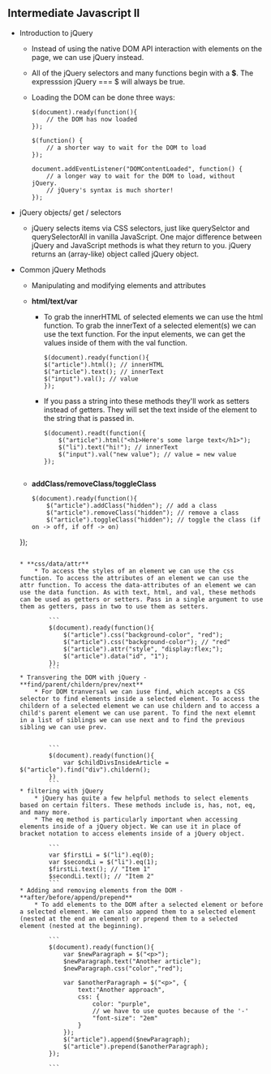 ## Intermediate Javascript II
* Introduction to jQuery 
	* Instead of using the native DOM API interaction with elements on the page, we can use jQuery instead. 
	* All of the jQuery selectors and many functions begin with a **$**. The expresssion jQuery === $ will always be true. 
	* Loading the DOM can be done three ways: 
		
		```
		$(document).ready(function(){
		    // the DOM has now loaded
		});
		
		$(function() {
		    // a shorter way to wait for the DOM to load
		});
		
		document.addEventListener("DOMContentLoaded", function() {
		    // a longer way to wait for the DOM to load, without jQuery.
		    // jQuery's syntax is much shorter!
		}); 
		
		```
* jQuery objects/ get / selectors 
	* jQuery selects items via CSS selectors, just like querySelctor and querySelectorAll in vanilla JavaScript. One major difference between jQuery and JavaScript methods is what they return to you. jQuery returns an (array-like) object called jQuery object. 

* Common jQuery Methods 
	* Manipulating and modifying elements and attributes 
	* **html/text/var**
		* To grab the innerHTML of selected elements we can use the html function. To grab the innerText of a selected element(s) we can use the text function. For the input elements, we can get the values inside of them with the val function. 
		
			```
			$(document).ready(function(){
		    $("article").html(); // innerHTML
		    $("article").text(); // innerText
		    $("input").val(); // value
			}); 
			```
		* If you pass a string into these methods they'll work as setters instead of getters. They will set the text inside of the element to the string that is passed in. 
		
			```
			$(document).readt(function({
				$("article").html("<h1>Here's some large text</h1>");
				$("li").text("hi!"); // innerText
	    		$("input").val("new value"); // value = new value
			});
		```
	*  **addClass/removeClass/toggleClass**
		
		```
		$(document).ready(function(){
		    $("article").addClass("hidden"); // add a class
		    $("article").removeClass("hidden"); // remove a class
		    $("article").toggleClass("hidden"); // toggle the class (if on -> off, if off -> on)
	});
	```
	
	* **css/data/attr**
		* To access the styles of an element we can use the css function. To access the attributes of an element we can use the attr function. To access the data-attributes of an element we can use the data function. As with text, html, and val, these methods can be used as getters or setters. Pass in a single argument to use them as getters, pass in two to use them as setters. 
		
			```
			$(document).ready(function(){
			    $("article").css("background-color", "red");
			    $("article").css("background-color"); // "red"
			    $("article").attr("style", "display:flex;");
			    $("article").data("id", "1");
			});
			```
	* Transvering the DOM with jQuery - **find/parent/childern/prev/next**
		* For DOM tranversal we can iuse find, which accepts a CSS selector to find elements inside a selected element. To access the childern of a selected element we can use childern and to access a child's parent element we can use parent. To find the next elemnt in a list of siblings we can use next and to find the previous sibling we can use prev. 
		
		
			```
			$(document).ready(function(){
				var $childDivsInsideArticle = $("article").find("div").childern();
			})
			```
	* filtering with jQuery
		* jQuery has quite a few helpful methods to select elements based on certain filters. These methods include is, has, not, eq, and many more. 
		* The eq method is particularly important when accessing elements inside of a jQuery object. We can use it in place of bracket notation to access elements inside of a jQuery object. 
		
			```		
			var $firstLi = $("li").eq(0);
			var $secondLi = $("li").eq(1);
			$firstLi.text(); // "Item 1"
			$secondLi.text(); // "Item 2"				
			```
	* Adding and removing elements from the DOM - **after/before/append/prepend**
		* To add elements to the DOM after a selected element or before a selected element. We can also append them to a selected element (nested at the end an element) or prepend them to a selected element (nested at the beginning). 
		
			```
			$(document).ready(function(){
			    var $newParagraph = $("<p>");
			    $newParagraph.text("Another article");
			    $newParagraph.css("color","red");
			
			    var $anotherParagraph = $("<p>", {
			        text:"Another approach",
			        css: {
			            color: "purple",
			            // we have to use quotes because of the '-'
			            "font-size": "2em"
			        }
			    });
			    $("article").append($newParagraph);
			    $("article").prepend($anotherParagraph);
			});
			
			```
			
			

			